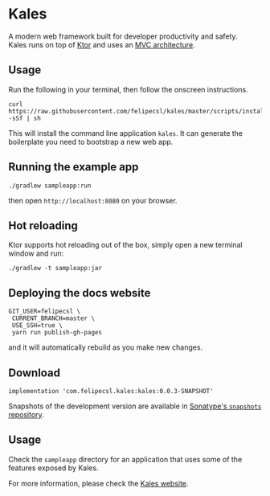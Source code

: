 # Kales

A modern web framework built for developer productivity and safety.  
Kales runs on top of [Ktor](https://ktor.io/) and uses an [MVC architecture](https://en.wikipedia.org/wiki/Model%E2%80%93view%E2%80%93controller). 

## Usage

Run the following in your terminal, then follow the onscreen instructions.

```
curl https://raw.githubusercontent.com/felipecsl/kales/master/scripts/install -sSf | sh
```

This will install the command line application `kales`. It can generate the boilerplate
you need to bootstrap a new web app.

## Running the example app

```
./gradlew sampleapp:run
```
then open `http://localhost:8080` on your browser.

## Hot reloading

Ktor supports hot reloading out of the box, simply open a new terminal window and run:

```
./gradlew -t sampleapp:jar
```

## Deploying the docs website

```
GIT_USER=felipecsl \
 CURRENT_BRANCH=master \
 USE_SSH=true \
 yarn run publish-gh-pages
```

and it will automatically rebuild as you make new changes.

## Download

```
implementation 'com.felipecsl.kales:kales:0.0.3-SNAPSHOT'
```

Snapshots of the development version are available in
[Sonatype's `snapshots` repository](https://oss.sonatype.org/content/repositories/snapshots/).

## Usage

Check the `sampleapp` directory for an application that uses
some of the features exposed by Kales.

For more information, please check the [Kales website](https://kales.dev/).